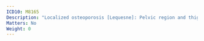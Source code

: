 ```yaml
---
ICD10: M8165
Description: "Localized osteoporosis [Lequesne]: Pelvic region and thigh"
Matters: No
Weight: 0
---
```

